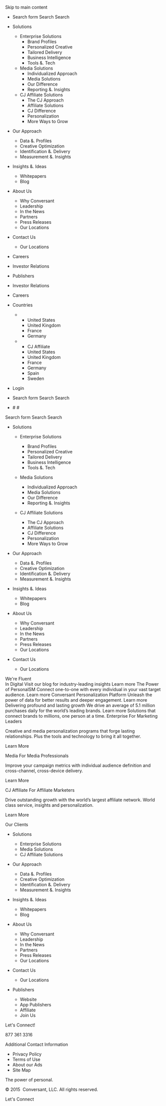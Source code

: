 Skip to main content

*   Search form Search Search

*   Solutions
    *   Enterprise Solutions
        *   Brand Profiles
        *   Personalized Creative
        *   Tailored Delivery
        *   Business Intelligence
        *   Tools &. Tech
    *   Media Solutions
        *   Individualized Approach
        *   Media Solutions
        *   Our Difference
        *   Reporting &. Insights
    *   CJ Affiliate Solutions
        *   The CJ Approach
        *   Affiliate Solutions
        *   CJ Difference
        *   Personalization
        *   More Ways to Grow
*   Our Approach
    *   Data &. Profiles
    *   Creative Optimization
    *   Identification &. Delivery
    *   Measurement &. Insights
*   Insights &. Ideas
    *   Whitepapers
    *   Blog
*   About Us
    *   Why Conversant
    *   Leadership
    *   In the News
    *   Partners
    *   Press Releases
    *   Our Locations
*   Contact Us
    *   Our Locations

*   Careers
*   Investor Relations

*   Publishers
*   Investor Relations
*   Careers
*   Countries
    *   *   United States
        *   United Kingdom
        *   France
        *   Germany
    *   *   CJ Affiliate
        *   United States
        *   United Kingdom
        *   France
        *   Germany
        *   Spain
        *   Sweden
*   Login
*   Search form Search Search
*   \# #

Search form Search Search

*   Solutions
    
    *   Enterprise Solutions
        *   Brand Profiles
        *   Personalized Creative
        *   Tailored Delivery
        *   Business Intelligence
        *   Tools &. Tech
    
    *   Media Solutions
        *   Individualized Approach
        *   Media Solutions
        *   Our Difference
        *   Reporting &. Insights
    
    *   CJ Affiliate Solutions
        *   The CJ Approach
        *   Affiliate Solutions
        *   CJ Difference
        *   Personalization
        *   More Ways to Grow
*   Our Approach
    *   Data &. Profiles
    *   Creative Optimization
    *   Identification &. Delivery
    *   Measurement &. Insights
*   Insights &. Ideas
    *   Whitepapers
    *   Blog
*   About Us
    *   Why Conversant
    *   Leadership
    *   In the News
    *   Partners
    *   Press Releases
    *   Our Locations
*   Contact Us
    *   Our Locations

We're Fluent  
In Digital Visit our blog for industry-leading insights Learn more The Power of PersonalSM Connect one-to-one with every individual in your vast target audience. Learn more Conversant Personalization Platform Unleash the power of data for better results and deeper engagement. Learn more Delivering profound and lasting growth We drive an average of 5.1 million purchases daily for the world’s leading brands. Learn more Solutions that connect brands to millions, one person at a time. Enterprise For Marketing Leaders

Creative and media personalization programs that forge lasting relationships. Plus the tools and technology to bring it all together.

Learn More

Media For Media Professionals

Improve your campaign metrics with individual audience definition and cross-channel, cross-device delivery.

Learn More

CJ Affiliate For Affiliate Marketers

Drive outstanding growth with the world’s largest affiliate network. World class service, insights and personalization.

Learn More

  
Our Clients                                              

*   Solutions
    *   Enterprise Solutions
    *   Media Solutions
    *   CJ Affiliate Solutions
*   Our Approach
    *   Data &. Profiles
    *   Creative Optimization
    *   Identification &. Delivery
    *   Measurement &. Insights
*   Insights &. Ideas
    *   Whitepapers
    *   Blog
*   About Us
    *   Why Conversant
    *   Leadership
    *   In the News
    *   Partners
    *   Press Releases
    *   Our Locations
*   Contact Us
    *   Our Locations

*   Publishers
    *   Website
    *   App Publishers
    *   Affiliate
    *   Join Us

Let's Connect!

877 361 3316

Additional Contact Information

*   Privacy Policy
*   Terms of Use
*   About our Ads
*   Site Map

The power of personal.

© 2015  Conversant, LLC. All rights reserved.

Let's Connect